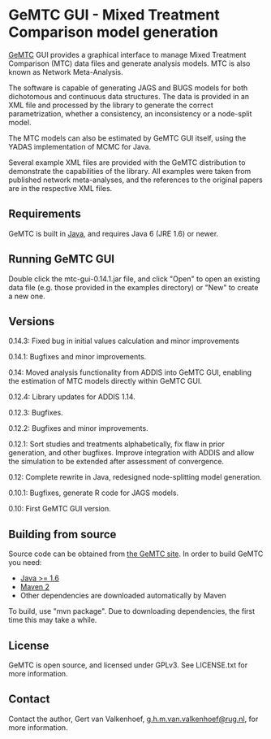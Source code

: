 GeMTC GUI - Mixed Treatment Comparison model generation
=======================================================

[GeMTC][1] GUI provides a graphical interface to manage Mixed Treatment
Comparison (MTC) data files and generate analysis models. MTC is also
known as Network Meta-Analysis.

The software is capable of generating JAGS and BUGS models for both
dichotomous and continuous data structures. The data is provided in an
XML file and processed by the library to generate the correct
parametrization, whether a consistency, an inconsistency or a node-split
model.

The MTC models can also be estimated by GeMTC GUI itself, using the
YADAS implementation of MCMC for Java.

Several example XML files are provided with the GeMTC distribution to
demonstrate the capabilities of the library. All examples were taken
from published network meta-analyses, and the references to the original
papers are in the respective XML files.

Requirements
------------

GeMTC is built in [Java][2], and requires Java 6 (JRE 1.6) or newer.

Running GeMTC GUI
-----------------

Double click the mtc-gui-0.14.1.jar file, and click "Open" to open an
existing data file (e.g. those provided in the examples directory) or
"New" to create a new one.

Versions
--------
0.14.3: Fixed bug in initial values calculation and minor improvements 

0.14.1: Bugfixes and minor improvements.

0.14: Moved analysis functionality from ADDIS into GeMTC GUI, enabling
the estimation of MTC models directly within GeMTC GUI.

0.12.4: Library updates for ADDIS 1.14.

0.12.3: Bugfixes.

0.12.2: Bugfixes and minor improvements.

0.12.1: Sort studies and treatments alphabetically, fix flaw in prior
generation, and other bugfixes. Improve integration with ADDIS and allow
the simulation to be extended after assessment of convergence.

0.12: Complete rewrite in Java, redesigned node-splitting model
generation.

0.10.1: Bugfixes, generate R code for JAGS models.

0.10: First GeMTC GUI version.

Building from source
--------------------

Source code can be obtained from [the GeMTC site][1]. In order to build
GeMTC you need:

 - [Java >= 1.6][2]
 - [Maven 2][3]
 - Other dependencies are downloaded automatically by Maven

To build, use "mvn package". Due to downloading dependencies, the first
time this may take a while.

License
-------

GeMTC is open source, and licensed under GPLv3. See LICENSE.txt for more
information.

Contact
-------

Contact the author, Gert van Valkenhoef, g.h.m.van.valkenhoef@rug.nl,
for more information.


[1]: http://drugis.org/gemtc
[2]: http://www.java.com/getjava/
[3]: http://maven.apache.org/
